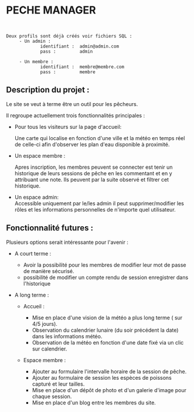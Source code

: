 # PECHE MANAGER


``` 


Deux profils sont déjà créés voir fichiers SQL :
     - Un admin :                                              
             identifiant :  admin@admin.com
             pass :         admin   
      
     - Un membre :
             identifiant :  membre@membre.com
             pass :         membre
```

## Description du projet :

Le site se veut à terme être un outil pour les pêcheurs.

Il regroupe actuellement trois fonctionnalités principales :

 * Pour tous les visiteurs sur la page d'accueil: 

   Une carte qui localise en fonction d'une ville et la météo en 
   temps réel de celle-ci afin d'observer les plan d'eau disponible 
   à proximité.
   
   
 * Un espace membre :

   Apres inscription, les membres peuvent se connecter est tenir un historique
   de leurs sessions de pêche en les commentant et en y attribuant une note.
   Ils peuvent par la suite observé et filtrer cet historique.


 * Un espace admin:
   <br/>
   Accessible uniquement par le/les admin il peut supprimer/modifier les rôles
   et les informations personnelles de n'importe quel utilisateur.



 ## Fonctionnalité futures :

Plusieurs options serait intéressante pour l'avenir :

* A court terme :
    - Avoir la possibilité pour les membres de modifier leur mot de passe 
      de manière sécurisé.
    - possibilité de modifier un compte rendu de session enregistrer dans l'historique
  
* A long terme :
  * Accueil :
    - Mise en place d'une vision de la météo a plus long terme ( sur 4/5 jours).
    - Observation du calendrier lunaire (du soir précédent la date) dans les informations météo.
    - Observation de la météo en fonction d'une date fixé via un clic sur calendrier.

  * Espace membre :
    - Ajouter au formulaire l'intervalle horaire de la session de pêche.
    - Ajouter au formulaire de session les espèces de poissons capturé et leur tailles.
    - Mise en place d'un dépôt de photo et d'un galerie d'image pour chaque session.
    - Mise en place d'un blog entre les membres du site.




